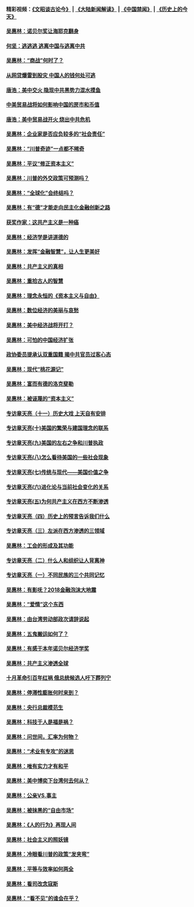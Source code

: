 #### 精彩视频：[《文昭谈古论今》](https://github.com/gfw-breaker/wenzhao/blob/master/README.md?t=12081832) | [《大陆新闻解读》](https://github.com/gfw-breaker/ntdtv-comedy/blob/master/README.md?t=12081832) | [《中国禁闻》](https://github.com/gfw-breaker/ntdtv-news/blob/master/README.md?t=12081832) | [《历史上的今天》](https://github.com/gfw-breaker/today-in-history/blob/master/README.md?t=12081832) 

#### [吴惠林：诺贝尔奖让海耶克翻身](../pages/nsc423/n10890049.md?t=12081832) 

#### [何坚：逃逃逃 逃离中国与逃离中共](../pages/nsc423/n10592891.md?t=12081832) 

#### [吴惠林：“商战”何时了？](../pages/nsc423/n10573558.md?t=12081832) 

#### [从网贷爆雷到股灾 中国人的钱何处可逃](../pages/nsc423/n10572800.md?t=12081832) 

#### [唐浩：美中交火 隐现中共黑势力混水摸鱼](../pages/nsc423/n10544040.md?t=12081832) 

#### [中美贸易战将如何影响中国的房市和币值](../pages/nsc423/n10543697.md?t=12081832) 

#### [唐浩：美中贸易战开火 烧出中共危机](../pages/nsc423/n10540126.md?t=12081832) 

#### [吴惠林：企业家是否应负较多的“社会责任”](../pages/nsc423/n10535022.md?t=12081832) 

#### [吴惠林：“川普奇迹”一点都不稀奇](../pages/nsc423/n10512808.md?t=12081832) 

#### [吴惠林：平议“修正资本主义”](../pages/nsc423/n10495724.md?t=12081832) 

#### [吴惠林：川普的外交政策可预测吗？](../pages/nsc423/n10462387.md?t=12081832) 

#### [吴惠林：“全球化”会终结吗？](../pages/nsc423/n10452838.md?t=12081832) 

#### [吴惠林：有“德”才能走向民主化金融创新之路](../pages/nsc423/n10432292.md?t=12081832) 

#### [获奖作家：这共产主义是一种癌](../pages/nsc423/n10431541.md?t=12081832) 

#### [吴惠林：经济学是讲道德的](../pages/nsc423/n10398014.md?t=12081832) 

#### [吴惠林：发挥“金融智慧”，让人生更美好](../pages/nsc423/n10375019.md?t=12081832) 

#### [吴惠林：共产主义的真相](../pages/nsc423/n10351394.md?t=12081832) 

#### [吴惠林：重拾古人的智慧](../pages/nsc423/n10337691.md?t=12081832) 

#### [吴惠林：理念永恒的《资本主义与自由》](../pages/nsc423/n10316274.md?t=12081832) 

#### [吴惠林：数位经济的美丽与哀愁](../pages/nsc423/n10292946.md?t=12081832) 

#### [吴惠林：美中经济战将开打？](../pages/nsc423/n10258825.md?t=12081832) 

#### [吴惠林：可怕的中国经济扩张](../pages/nsc423/n10219147.md?t=12081832) 

#### [政协委员提承认双重国籍 揭中共官员过客心态](../pages/nsc423/n10208809.md?t=12081832) 

#### [吴惠林：现代“桃花源记”](../pages/nsc423/n10185234.md?t=12081832) 

#### [吴惠林：富而有德的洛克斐勒](../pages/nsc423/n10142264.md?t=12081832) 

#### [吴惠林：被诬蔑的“资本主义”](../pages/nsc423/n10124816.md?t=12081832) 

#### [专访章天亮（十一）历史大戏 上天自有安排](../pages/nsc423/n10094905.md?t=12081832) 

#### [专访章天亮(十)美国的繁荣与建国理念的联系](../pages/nsc423/n10094899.md?t=12081832) 

#### [专访章天亮(九)美国的左右之争和川普执政](../pages/nsc423/n10094889.md?t=12081832) 

#### [专访章天亮(八)怎么看待美国的一些社会现象](../pages/nsc423/n10094857.md?t=12081832) 

#### [专访章天亮(七)传统与现代——美国价值之争](../pages/nsc423/n10093140.md?t=12081832) 

#### [专访章天亮(六)进化论与当前社会变化的关系](../pages/nsc423/n10092036.md?t=12081832) 

#### [专访章天亮(五)为何共产主义在西方不断渗透](../pages/nsc423/n10083620.md?t=12081832) 

#### [专访章天亮（四）历史上的预言告诉我们什么](../pages/nsc423/n10083606.md?t=12081832) 

#### [专访章天亮（三）左派在西方渗透的三领域](../pages/nsc423/n10081115.md?t=12081832) 

#### [吴惠林：工会的形成及其功能](../pages/nsc423/n10080633.md?t=12081832) 

#### [专访章天亮（二）什么人和组织让人背离神](../pages/nsc423/n10076637.md?t=12081832) 

#### [专访章天亮（一）不同民族的三个共同记忆](../pages/nsc423/n10074188.md?t=12081832) 

#### [吴惠林：有影呒？2018金融泡沫大地震](../pages/nsc423/n10040534.md?t=12081832) 

#### [吴惠林：“爱情”这个东西](../pages/nsc423/n10019423.md?t=12081832) 

#### [吴惠林：由台湾劳动部政次请辞说起](../pages/nsc423/n9979679.md?t=12081832) 

#### [吴惠林：五鬼搬运如何了？](../pages/nsc423/n9925338.md?t=12081832) 

#### [吴惠林：有感于本年诺贝尔经济学奖](../pages/nsc423/n9871883.md?t=12081832) 

#### [吴惠林：共产主义渗透全球](../pages/nsc423/n9812748.md?t=12081832) 

#### [十月革命引百年红祸 俄总统候选人吁下葬列宁](../pages/nsc423/n9810182.md?t=12081832) 

#### [吴惠林：停滞性膨胀何时来到？](../pages/nsc423/n9764136.md?t=12081832) 

#### [吴惠林：央行总裁模范生](../pages/nsc423/n9728134.md?t=12081832) 

#### [吴惠林：科技于人是福是祸？](../pages/nsc423/n9672982.md?t=12081832) 

#### [吴惠林：问世间，汇率为何物？](../pages/nsc423/n9621788.md?t=12081832) 

#### [吴惠林：“术业有专攻”的迷思](../pages/nsc423/n9580363.md?t=12081832) 

#### [吴惠林：唯有实力才有和平](../pages/nsc423/n9529599.md?t=12081832) 

#### [吴惠林：美中博奕下台湾何去何从？](../pages/nsc423/n9483598.md?t=12081832) 

#### [吴惠林：公亲VS.事主](../pages/nsc423/n9425637.md?t=12081832) 

#### [吴惠林：被抹黑的“自由市场”](../pages/nsc423/n9351545.md?t=12081832) 

#### [吴惠林：《人的行为》再现人间](../pages/nsc423/n9296339.md?t=12081832) 

#### [吴惠林：社会主义的照妖镜](../pages/nsc423/n9243460.md?t=12081832) 

#### [吴惠林：冷眼看川普的政策“发夹弯”](../pages/nsc423/n9120684.md?t=12081832) 

#### [吴惠林：平等与效率如何两全](../pages/nsc423/n9075430.md?t=12081832) 

#### [吴惠林：看司改念寇斯](../pages/nsc423/n9024915.md?t=12081832) 

#### [吴惠林：“看不见”的谁会在乎？](../pages/nsc423/n8977488.md?t=12081832) 

